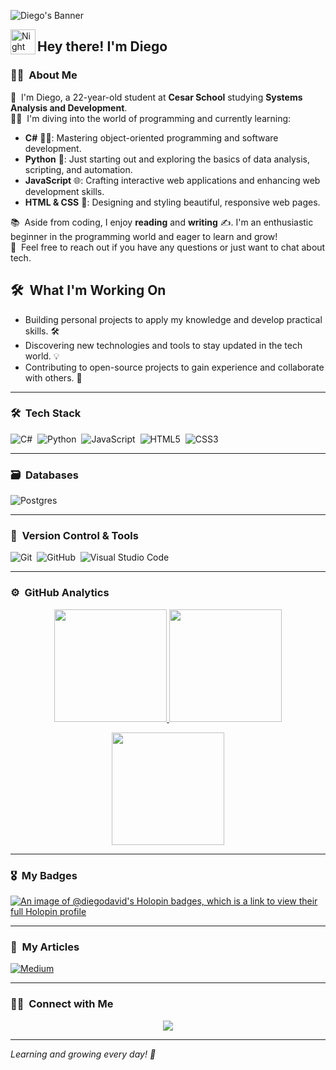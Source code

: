 ![Diego's Banner](https://via.placeholder.com/1200x400.png?text=Welcome+to+My+GitHub+Profile)

<img alt="Night Coding" src="./assets/Hand%20Wave.gif" width='40' align="left"/><h2 align="left">Hey there! I'm Diego</h2>

### 👨‍💻 &nbsp;About Me

🚀 &nbsp;I'm Diego, a 22-year-old student at **Cesar School** studying **Systems Analysis and Development**.  
🧑‍💻 &nbsp;I'm diving into the world of programming and currently learning:  
- **C#** 🧑‍💻: Mastering object-oriented programming and software development.  
- **Python** 🐍: Just starting out and exploring the basics of data analysis, scripting, and automation.  
- **JavaScript** 🌐: Crafting interactive web applications and enhancing web development skills.  
- **HTML & CSS** 🎨: Designing and styling beautiful, responsive web pages.  

📚 &nbsp;Aside from coding, I enjoy **reading** and **writing** ✍️. I'm an enthusiastic beginner in the programming world and eager to learn and grow!  
💬 &nbsp;Feel free to reach out if you have any questions or just want to chat about tech.  

## 🛠 &nbsp;What I'm Working On

- Building personal projects to apply my knowledge and develop practical skills. 🛠️  
- Discovering new technologies and tools to stay updated in the tech world. 💡  
- Contributing to open-source projects to gain experience and collaborate with others. 🤝  

---

### 🛠 &nbsp;Tech Stack

![C#](https://img.shields.io/badge/C%23-%23239120.svg?style=for-the-badge&logo=csharp&logoColor=white)&nbsp;
![Python](https://img.shields.io/badge/python-3670A0?style=for-the-badge&logo=python&logoColor=ffdd54)&nbsp;
![JavaScript](https://img.shields.io/badge/javascript-%23323330.svg?style=for-the-badge&logo=javascript&logoColor=%23F7DF1E)&nbsp;
![HTML5](https://img.shields.io/badge/html5-%23E34F26.svg?style=for-the-badge&logo=html5&logoColor=white)&nbsp;
![CSS3](https://img.shields.io/badge/css3-%231572B6.svg?style=for-the-badge&logo=css3&logoColor=white)&nbsp;

---

### 🗃 &nbsp;Databases

![Postgres](https://img.shields.io/badge/postgres-%23316192.svg?style=for-the-badge&logo=postgresql&logoColor=white)&nbsp;

---

### 🧰 &nbsp;Version Control & Tools

![Git](https://img.shields.io/badge/git-%23F05033.svg?style=for-the-badge&logo=git&logoColor=white)&nbsp;
![GitHub](https://img.shields.io/badge/github-%23121011.svg?style=for-the-badge&logo=github&logoColor=white)&nbsp;
![Visual Studio Code](https://img.shields.io/badge/Visual%20Studio%20Code-0078d7.svg?style=for-the-badge&logo=visual-studio-code&logoColor=white)&nbsp;

---

### ⚙️ &nbsp;GitHub Analytics

<p align="center">
  <a href="https://github.com/DiegoDavid">
    <img height="180em" src="https://github-readme-stats-eight-theta.vercel.app/api?username=DiegoDavid&show_icons=true&theme=algolia&include_all_commits=true&count_private=true"/>
  </a>
  <a href="https://github.com/DiegoDavid">
    <img height="180em" src="https://github-readme-stats-eight-theta.vercel.app/api/top-langs/?username=DiegoDavid&layout=compact&langs_count=8&theme=algolia"/>
  </a>
</p>

<p align="center">
  <img height="180em" src="https://github-readme-streak-stats.herokuapp.com/?user=DiegoDavid&theme=dark&hide_border=true"/>
</p>

---

### 🎖 &nbsp;My Badges 

[![An image of @diegodavid's Holopin badges, which is a link to view their full Holopin profile](https://holopin.me/diegodavid)](https://holopin.io/@diegodavid)

---

### 📜 &nbsp;My Articles

[![Medium](https://img.shields.io/badge/Medium%20-%231572B6.svg?&style=for-the-badge&logo=medium&logoColor=white)](https://medium.com/@diegodavid123)

---

### 🤝🏻 &nbsp;Connect with Me

<p align="center">
  <a href="https://www.linkedin.com/in/diego-david-600608199/"><img src="https://img.shields.io/badge/-Diego%20David%20-%230077B5?style=flat&logo=Linkedin&logoColor=white"/></a>
</p>

---

*Learning and growing every day! 💪*
